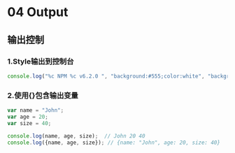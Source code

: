 # 04 Output

## 输出控制

### 1.Style输出到控制台

```javascript
console.log("%c NPM %c v6.2.0 ", "background:#555;color:white", "background:orange");
```

### 2.使用{}包含输出变量

```javascript
var name = "John";
var age = 20;
var size = 40;

console.log(name, age, size);  // John 20 40
console.log({name, age, size}); // {name: "John", age: 20, size: 40}
```

